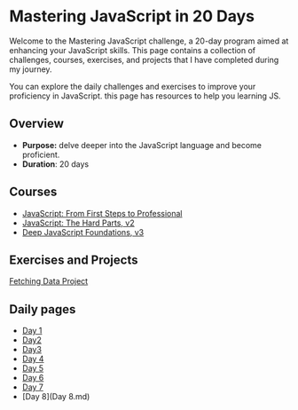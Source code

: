 
# Mastering JavaScript in 20 Days

Welcome to the Mastering JavaScript challenge, a 20-day program aimed at enhancing your JavaScript skills. This page contains a collection of challenges, courses, exercises, and projects that I have completed during my journey.

You can explore the daily challenges and exercises to improve your proficiency in JavaScript. this page has resources to help you learning JS.

## Overview
- **Purpose:** delve deeper into the JavaScript language and become proficient.
- **Duration**: 20 days


## Courses
- [JavaScript: From First Steps to Professional](https://frontendmasters.com/courses/javascript-first-steps/)
- [JavaScript: The Hard Parts, v2](https://frontendmasters.com/courses/javascript-hard-parts-v2/)
- [Deep JavaScript Foundations, v3](https://frontendmasters.com/courses/deep-javascript-v3/)
## Exercises and Projects
[Fetching Data Project](https://github.com/MostafaTahboub/Mastering-JavaScript-in-20-Days/tree/main/Fetching%20Data)
## Daily pages
- [Day 1](day1.md)
- [Day2](Day2.md)
- [Day3](Day3.md)
- [Day 4](Day4.md)
- [Day 5](Day5.md)
- [Day 6](Day6.md)
- [Day 7](Day7.md)
- [Day 8](Day 8.md)
